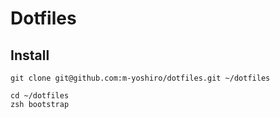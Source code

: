 # Dotfiles
## Install
```
git clone git@github.com:m-yoshiro/dotfiles.git ~/dotfiles

cd ~/dotfiles
zsh bootstrap
```
